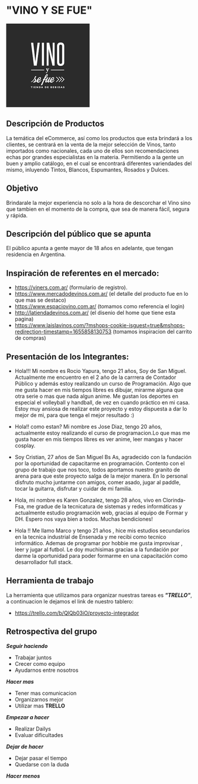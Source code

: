 # "VINO Y SE FUE"

![](/public/images/logo.png)


## Descripción de Productos
La temática del eCommerce, así como los productos que esta brindará a los clientes, se centrará en la venta de la mejor selección de Vinos, tanto importados como nacionales, cada uno de ellos son recomendaciones echas por grandes especialistas en la materia. Permitiendo a la gente un buen y amplio catálogo, en el cual se encontrará diferentes variendades del mismo, inluyendo Tintos, Blancos, Espumantes, Rosados y Dulces. 


## Objetivo 
Brindarale la mejor experiencia no solo a la hora de descorchar el Vino sino que tambien en el momento de la compra, que sea de manera fácil, segura y rápida. 


## Descripción del público que se apunta
El público apunta a gente mayor de 18 años en adelante, que tengan residencia en Argentina. 


## Inspiración de referentes en el mercado:
* https://viners.com.ar/  (formulario de registro).
* https://www.mercadodevinos.com.ar/ (el detalle del producto fue en lo que mas se destaco)
* https://www.espaciovino.com.ar/ (tomamos como referencia el login)
* http://latiendadevinos.com.ar/ (el disenio del home que tiene esta pagina)
* https://www.laislavinos.com/?mshops-cookie-isguest=true&mshops-redirection-timestamp=1655858130753 (tomamos inspiracion del carrito de compras)


## Presentación de los Integrantes:
* Hola!!! Mi nombre es Rocio Yapura, tengo 21 años, Soy de San Miguel. Actualmente me encuentro en el 2 año de la carrrera de Contador Público y además estoy realizando un curso de Programación. Algo que me gusta hacer en mis tiempos libres es dibujar, mirarme alguna que otra serie o mas que nada algun anime. Me gustan los deportes en especial el volleyball y handball, de vez en cuando práctico en mi casa. 
Estoy muy ansiosa de realizar este proyecto y estoy dispuesta a dar lo mejor de mi, para que tenga el mejor resultado :)  

* Hola!! como estan? Mi nombre es Jose Diaz, tengo 20 años, actualmente estoy realizando el curso de programacion.Lo que mas me gusta hacer en mis tiempos libres es ver anime, leer mangas y hacer cosplay.

* Soy Cristian, 27 años de San Miguel Bs As, agradecido con la fundación por la oportunidad de capacitarme en programación. Contento con el grupo de trabajo que nos toco, todos aportamos nuestro granito de arena para que este proyecto salga de la mejor manera. En lo personal disfruto mucho juntarme con amigos, comer asado, jugar al paddle, tocar la guitarra, disfrutar y cuidar de mi familia. 

* Hola, mi nombre es Karen Gonzalez, tengo 28 años, vivo en Clorinda-Fsa, me gradue de la tecnicatura de  sistemas y redes informáticas y actualmente estudio programación web, gracias al equipo de Formar y DH.
Espero nos vaya bien a todos. Muchas bendiciones!

* Hola !! Me llamo Marco y tengo 21 años , hice mis estudios secundarios en la tecnica industrial de Ensenada y me recibi como tecnico informático. Ademas de programar por hobbie me gusta improvisar , leer y jugar al futbol. Le doy muchisimas gracias a la fundación por darme la oportunidad para poder formarme en una capacitación como desarrollador full stack.

## Herramienta de trabajo
La herramienta que utilizamos para organizar nuestras tareas es **_"TRELLO"_**, a continuacion le dejamos el link de nuestro tablero:

* https://trello.com/b/QlQb03iO/proyecto-integrador

## Retrospectiva del grupo 

**_Seguir haciendo_**
* Trabajar juntos
* Crecer como equipo
* Ayudarnos entre nosotros

**_Hacer mas_**
* Tener mas comunicacion
* Organizarnos mejor
* Utilizar mas **TRELLO**

**_Empezar a hacer_**
* Realizar Dailys
* Evaluar dificultades

**_Dejar de hacer_**
* Dejar pasar el tiempo
* Quedarse con la duda 

**_Hacer menos_**

